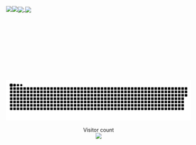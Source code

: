 <a href="#">
  <img height=200 align="center" src="https://my-stats-43gk.vercel.app/api?username=shubhmjain30&show_icons=true&theme=radical&hide=contribs,issues&show=discussions_answered&rank_icon=github&include_all_commits=true&card_width=150" />
</a>
<a href="#">
  <img height=200 align="center" src="https://my-stats-43gk.vercel.app/api/top-langs/?username=shubhmjain30&hide=html,scss,css&langs_count=8&layout=compact&theme=radical&card_width=150" />
</a>

<img align="left" height=202 src="https://github-readme-streak-stats-git-main-davids-projects-ad77adcc.vercel.app/?user=shubhmjain30&theme=radical"/>
<img align="left" height=97 src="https://github-profile-trophy.vercel.app/?username=shubhmjain30&theme=radical&no-frame=true&title=Stars,Followers,Commits&column=-1"/>

<a href=#><img src="contributions.svg"></a>

<p align="center">
  Visitor count<br>
  <img src="https://profile-counter.glitch.me/_shubhmjain30/count.svg" />
</p>
